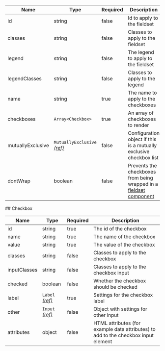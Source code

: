 | Name              | Type                                                          | Required | Description                                                                                |
| ----------------- | ------------------------------------------------------------- | -------- | ------------------------------------------------------------------------------------------ |
| id                | string                                                        | false    | Id to apply to the fieldset                                                                |
| classes           | string                                                        | false    | Classes to apply to the fieldset                                                           |
| legend            | string                                                        | false    | The legend to apply to the fieldset                                                        |
| legendClasses     | string                                                        | false    | Classes to apply to the legend                                                             |
| name              | string                                                        | true     | The name to apply to the checkboxes                                                        |
| checkboxes        | `Array<Checkbox>`                                             | true     | An array of checkboxes to render                                                           |
| mutuallyExclusive | `MutuallyExclusive` [_(ref)_](/components/mutually-exclusive) | false    | Configuration object if this is a mutually exclusive checkbox list                         |
| dontWrap          | boolean                                                       | false    | Prevents the checkboxes from being wrapped in a [fieldset component](/components/fieldset) |

## Checkbox

| Name         | Type                                 | Required | Description                                                                        |
| ------------ | ------------------------------------ | -------- | ---------------------------------------------------------------------------------- |
| id           | string                               | true     | The id of the checkbox                                                             |
| name         | string                               | true     | The name of the checkbox                                                           |
| value        | string                               | true     | The value of the checkbox                                                          |
| classes      | string                               | false    | Classes to apply to the checkbox                                                   |
| inputClasses | string                               | false    | Classes to apply to the checkbox input                                             |
| checked      | boolean                              | false    | Whether the checkbox should be checked                                             |
| label        | `Label` [_(ref)_](/components/label) | true     | Settings for the checkbox label                                                    |
| other        | `Input` [_(ref)_](/components/input) | false    | Object with settings for other input                                               |
| attributes   | object                               | false    | HTML attributes (for example data attributes) to add to the checkbox input element |
